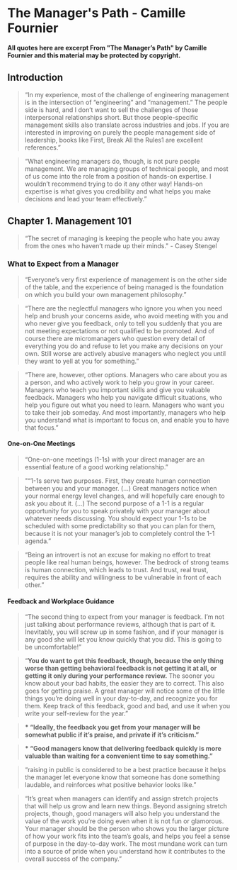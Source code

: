 # The Manager's Path - Camille Fournier

**All quotes here are excerpt From "The Manager’s Path" by Camille Fournier and this material may be protected by copyright.**

## Introduction

> “In my experience, most of the challenge of engineering management is in the intersection of “engineering” and “management.” The people side is hard, and I don’t want to sell the challenges of those interpersonal relationships short. But those people-specific management skills also translate across industries and jobs. If you are interested in improving on purely the people management side of leadership, books like First, Break All the Rules1 are excellent references.”

> “What engineering managers do, though, is not pure people management. We are managing groups of technical people, and most of us come into the role from a position of hands-on expertise. I wouldn’t recommend trying to do it any other way! Hands-on expertise is what gives you credibility and what helps you make decisions and lead your team effectively.”

## Chapter 1. Management 101

> “The secret of managing is keeping the people who hate you away from the ones who haven’t made up their minds." - Casey Stengel

### What to Expect from a Manager

> “Everyone’s very first experience of management is on the other side of the table, and the experience of being managed is the foundation on which you build your own management philosophy.”

> “There are the neglectful managers who ignore you when you need help and brush your concerns aside, who avoid meeting with you and who never give you feedback, only to tell you suddenly that you are not meeting expectations or not qualified to be promoted. And of course there are micromanagers who question every detail of everything you do and refuse to let you make any decisions on your own. Still worse are actively abusive managers who neglect you until they want to yell at you for something.”

> “There are, however, other options. Managers who care about you as a person, and who actively work to help you grow in your career. Managers who teach you important skills and give you valuable feedback. Managers who help you navigate difficult situations, who help you figure out what you need to learn. Managers who want you to take their job someday. And most importantly, managers who help you understand what is important to focus on, and enable you to have that focus.”

#### One-on-One Meetings

> “One-on-one meetings (1-1s) with your direct manager are an essential feature of a good working relationship.”

> "“1-1s serve two purposes. First, they create human connection between you and your manager. (...) Great managers notice when your normal energy level changes, and will hopefully care enough to ask you about it. (...) The second purpose of a 1-1 is a regular opportunity for you to speak privately with your manager about whatever needs discussing. You should expect your 1-1s to be scheduled with some predictability so that you can plan for them, because it is not your manager’s job to completely control the 1-1 agenda.”

> “Being an introvert is not an excuse for making no effort to treat people like real human beings, however. The bedrock of strong teams is human connection, which leads to trust. And trust, real trust, requires the ability and willingness to be vulnerable in front of each other.”

#### Feedback and Workplace Guidance

> “The second thing to expect from your manager is feedback. I’m not just talking about performance reviews, although that is part of it. Inevitably, you will screw up in some fashion, and if your manager is any good she will let you know quickly that you did. This is going to be uncomfortable!”

> “**You do want to get this feedback, though, because the only thing worse than getting behavioral feedback is not getting it at all, or getting it only during your performance review.** The sooner you know about your bad habits, the easier they are to correct. This also goes for getting praise. A great manager will notice some of the little things you’re doing well in your day-to-day, and recognize you for them. Keep track of this feedback, good and bad, and use it when you write your self-review for the year.”

> **\* “Ideally, the feedback you get from your manager will be somewhat public if it’s praise, and private if it’s criticism.”** 

> **\* “Good managers know that delivering feedback quickly is more valuable than waiting for a convenient time to say something.”**

> “raising in public is considered to be a best practice because it helps the manager let everyone know that someone has done something laudable, and reinforces what positive behavior looks like.”

> “It’s great when managers can identify and assign stretch projects that will help us grow and learn new things. Beyond assigning stretch projects, though, good managers will also help you understand the value of the work you’re doing even when it is not fun or glamorous. Your manager should be the person who shows you the larger picture of how your work fits into the team’s goals, and helps you feel a sense of purpose in the day-to-day work. The most mundane work can turn into a source of pride when you understand how it contributes to the overall success of the company.”